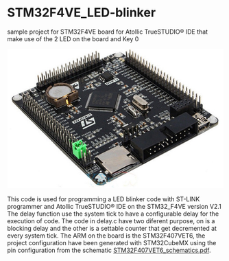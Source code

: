 # STM32F4VE_LED-blinker
sample project for STM32F4VE board for Atollic TrueSTUDIO® IDE that make use of the 2 LED on the board and Key 0

![Image of STM32F4VE](stm32407vet6_view01.jpg)

This code is used for programming a LED blinker code with ST-LINK programmer and Atollic TrueSTUDIO® IDE on the STM32_F4VE version V2.1
The delay function use the system tick to have a configurable delay for the execution of code.
The code in delay.c have two diferent purpose, on is a blocking delay and the other is a settable counter that get decremented at every system tick.
The ARM on the board is the STM32F407VET6, the project configuration have been generated with STM32CubeMX using the pin configuration from the schematic [STM32F407VET6_schematics.pdf](STM32F407VET6_schematics.pdf).
